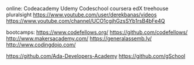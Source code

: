 online:
Codeacademy
Udemy
Codeschool
coursera
edX
treehouse
pluralsight
https://www.youtube.com/user/derekbanas/videos
https://www.youtube.com/channel/UCO1cgjhGzsSYb1rsB4bFe4Q

bootcamps:
https://www.codefellows.org/        https://github.com/codefellows/
http://www.makersacademy.com/
https://generalassemb.ly/
http://www.codingdojo.com/


https://github.com/Ada-Developers-Academy
https://github.com/gSchool
